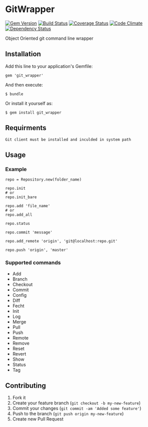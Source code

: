 # GitWrapper

[![Gem Version](https://badge.fury.io/rb/git_wrapper.svg)](https://rubygems.org/gems/git_wrapper)
[![Build Status](https://travis-ci.org/gabynaiman/git_wrapper.svg?branch=master)](https://travis-ci.org/gabynaiman/git_wrapper)
[![Coverage Status](https://coveralls.io/repos/gabynaiman/git_wrapper/badge.svg?branch=master)](https://coveralls.io/r/gabynaiman/git_wrapper?branch=master)
[![Code Climate](https://codeclimate.com/github/gabynaiman/git_wrapper.svg)](https://codeclimate.com/github/gabynaiman/git_wrapper)
[![Dependency Status](https://gemnasium.com/gabynaiman/git_wrapper.svg)](https://gemnasium.com/gabynaiman/git_wrapper)

Object Oriented git command line wrapper

## Installation

Add this line to your application's Gemfile:

    gem 'git_wrapper'

And then execute:

    $ bundle

Or install it yourself as:

    $ gem install git_wrapper

## Requirments

    Git client must be installed and inculded in system path

## Usage

### Example

    repo = Repository.new(folder_name)

    repo.init
    # or
    repo.init_bare

    repo.add 'file_name'
    # or
    repo.add_all

    repo.status

    repo.commit 'message'

    repo.add_remote 'origin', 'git@localhost:repo.git'

    repo.push 'origin', 'master'

### Supported commands

- Add
- Branch
- Checkout
- Commit
- Config
- Diff
- Fecht
- Init
- Log
- Merge
- Pull
- Push
- Remote
- Remove
- Reset
- Revert
- Show
- Status
- Tag


## Contributing

1. Fork it
2. Create your feature branch (`git checkout -b my-new-feature`)
3. Commit your changes (`git commit -am 'Added some feature'`)
4. Push to the branch (`git push origin my-new-feature`)
5. Create new Pull Request
